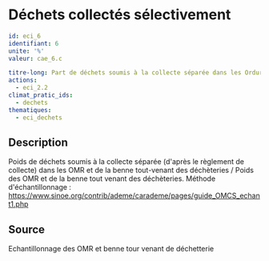 # Déchets collectés sélectivement
```yaml
id: eci_6
identifiant: 6
unite: '%'
valeur: cae_6.c

titre-long: Part de déchets soumis à la collecte séparée dans les Ordures Ménagers et Assimilés (OMR) et la benne tout venant déchetterie (%)
actions:
  - eci_2.2
climat_pratic_ids:
  - dechets
thematiques:
  - eci_dechets 
```
## Description
Poids de déchets soumis à la collecte séparée (d'après le règlement de collecte) dans les OMR  et de la benne tout-venant des déchèteries / Poids des OMR et de la benne tout venant des déchèteries.
Méthode d'échantillonnage : https://www.sinoe.org/contrib/ademe/carademe/pages/guide_OMCS_echant1.php

## Source
Echantillonnage des OMR et benne tour venant de déchetterie

